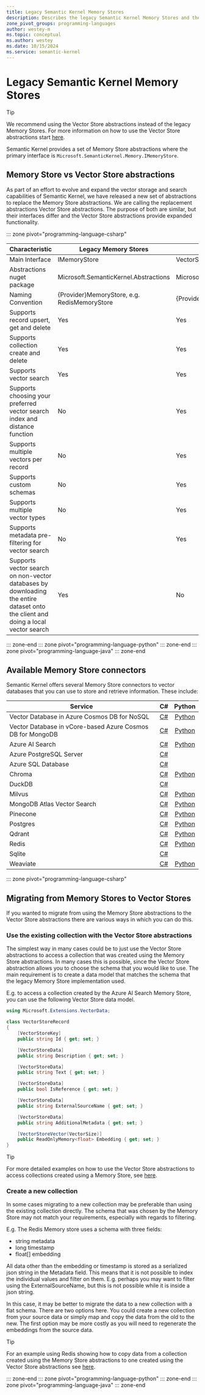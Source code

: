 ```yaml
---
title: Legacy Semantic Kernel Memory Stores
description: Describes the legacy Semantic Kernel Memory Stores and the benefits of moving to Vector Stores
zone_pivot_groups: programming-languages
author: westey-m
ms.topic: conceptual
ms.author: westey
ms.date: 10/15/2024
ms.service: semantic-kernel
---
```

# Legacy Semantic Kernel Memory Stores

> [!TIP]
> We recommend using the Vector Store abstractions instead of the legacy Memory Stores. For more information on how to use the Vector Store abstractions start [here](./index.md).

Semantic Kernel provides a set of Memory Store abstractions where the primary interface is `Microsoft.SemanticKernel.Memory.IMemoryStore`.

## Memory Store vs Vector Store abstractions

As part of an effort to evolve and expand the vector storage and search capabilities of Semantic Kernel, we have released a new set of abstractions to replace the Memory Store abstractions.
We are calling the replacement abstractions Vector Store abstractions.
The purpose of both are similar, but their interfaces differ and the Vector Store abstractions provide expanded functionality.

::: zone pivot="programming-language-csharp"

|Characteristic|Legacy Memory Stores|Vector Stores|
|-|-|-|
|Main Interface|IMemoryStore|VectorStore|
|Abstractions nuget package|Microsoft.SemanticKernel.Abstractions|Microsoft.Extensions.VectorData.Abstractions|
|Naming Convention|{Provider}MemoryStore, e.g. RedisMemoryStore|{Provider}VectorStore, e.g. RedisVectorStore|
|Supports record upsert, get and delete|Yes|Yes|
|Supports collection create and delete|Yes|Yes|
|Supports vector search|Yes|Yes|
|Supports choosing your preferred vector search index and distance function|No|Yes|
|Supports multiple vectors per record|No|Yes|
|Supports custom schemas|No|Yes|
|Supports multiple vector types|No|Yes|
|Supports metadata pre-filtering for vector search|No|Yes|
|Supports vector search on non-vector databases by downloading the entire dataset onto the client and doing a local vector search|Yes|No|

::: zone-end
::: zone pivot="programming-language-python"
::: zone-end
::: zone pivot="programming-language-java"
::: zone-end

## Available Memory Store connectors

Semantic Kernel offers several Memory Store connectors to vector databases that you can use to store and retrieve information. These include:

| Service                  | C# | Python |
|--------------------------|:----:|:------:|
| Vector Database in Azure Cosmos DB for NoSQL | [C#](https://github.com/microsoft/semantic-kernel/tree/main/dotnet/src/Connectors/Connectors.Memory.CosmosNoSql) | [Python](https://github.com/microsoft/semantic-kernel/tree/main/python/semantic_kernel/connectors/memory/azure_cosmosdb_no_sql) |
| Vector Database in vCore-based Azure Cosmos DB for MongoDB | [C#](https://github.com/microsoft/semantic-kernel/tree/main/dotnet/src/Connectors/Connectors.Memory.CosmosMongoDB) | [Python](https://github.com/microsoft/semantic-kernel/tree/main/python/semantic_kernel/connectors/memory/azure_cosmosdb) |
| Azure AI Search   | [C#](https://github.com/microsoft/semantic-kernel/tree/main/dotnet/src/Connectors/Connectors.Memory.AzureAISearch) | [Python](https://github.com/microsoft/semantic-kernel/tree/main/python/semantic_kernel/connectors/memory/azure_cognitive_search) |
| Azure PostgreSQL Server  | [C#](https://github.com/microsoft/semantic-kernel/tree/main/dotnet/src/Connectors/Connectors.Memory.Postgres) | |
| Azure SQL Database       | [C#](https://github.com/kbeaugrand/SemanticKernel.Connectors.Memory.SqlServer) | |
| Chroma                   | [C#](https://github.com/microsoft/semantic-kernel/tree/main/dotnet/src/Connectors/Connectors.Memory.Chroma) | [Python](https://github.com/microsoft/semantic-kernel/tree/main/python/semantic_kernel/connectors/memory/chroma) |
| DuckDB                   | [C#](https://github.com/microsoft/semantic-kernel/tree/main/dotnet/src/Connectors/Connectors.Memory.DuckDB) |  |
| Milvus                   | [C#](https://github.com/microsoft/semantic-kernel/tree/main/dotnet/src/Connectors/Connectors.Memory.Milvus) | [Python](https://github.com/microsoft/semantic-kernel/tree/main/python/semantic_kernel/connectors/memory/milvus) |
| MongoDB Atlas Vector Search | [C#](https://github.com/microsoft/semantic-kernel/tree/main/dotnet/src/Connectors/Connectors.Memory.MongoDB) | [Python](https://github.com/microsoft/semantic-kernel/tree/main/python/semantic_kernel/connectors/memory/mongodb_atlas) |
| Pinecone                 | [C#](https://github.com/microsoft/semantic-kernel/tree/main/dotnet/src/Connectors/Connectors.Memory.Pinecone) | [Python](https://github.com/microsoft/semantic-kernel/tree/main/python/semantic_kernel/connectors/memory/pinecone) |
| Postgres                 | [C#](https://github.com/microsoft/semantic-kernel/tree/main/dotnet/src/Connectors/Connectors.Memory.Postgres) | [Python](https://github.com/microsoft/semantic-kernel/tree/main/python/semantic_kernel/connectors/memory/postgres) |
| Qdrant                   | [C#](https://github.com/microsoft/semantic-kernel/tree/main/dotnet/src/Connectors/Connectors.Memory.Qdrant) | [Python](https://github.com/microsoft/semantic-kernel/tree/main/python/semantic_kernel/connectors/memory/qdrant) |
| Redis                    | [C#](https://github.com/microsoft/semantic-kernel/tree/main/dotnet/src/Connectors/Connectors.Memory.Redis) | [Python](https://github.com/microsoft/semantic-kernel/tree/main/python/semantic_kernel/connectors/memory/redis) |
| Sqlite                   | [C#](https://github.com/microsoft/semantic-kernel/tree/main/dotnet/src/Connectors/Connectors.Memory.Sqlite) |  |
| Weaviate                 | [C#](https://github.com/microsoft/semantic-kernel/tree/main/dotnet/src/Connectors/Connectors.Memory.Weaviate) | [Python](https://github.com/microsoft/semantic-kernel/tree/main/python/semantic_kernel/connectors/memory/weaviate) |

::: zone pivot="programming-language-csharp"

## Migrating from Memory Stores to Vector Stores

If you wanted to migrate from using the Memory Store abstractions to the Vector Store abstractions there are various ways in which you can do this.

### Use the existing collection with the Vector Store abstractions

The simplest way in many cases could be to just use the Vector Store abstractions to access a collection that was created using the Memory Store abstractions.
In many cases this is possible, since the Vector Store abstraction allows you to choose the schema that you would like to use.
The main requirement is to create a data model that matches the schema that the legacy Memory Store implementation used.

E.g. to access a collection created by the Azure AI Search Memory Store, you can use the following Vector Store data model.

```csharp
using Microsoft.Extensions.VectorData;

class VectorStoreRecord
{
    [VectorStoreKey]
    public string Id { get; set; }

    [VectorStoreData]
    public string Description { get; set; }

    [VectorStoreData]
    public string Text { get; set; }

    [VectorStoreData]
    public bool IsReference { get; set; }

    [VectorStoreData]
    public string ExternalSourceName { get; set; }

    [VectorStoreData]
    public string AdditionalMetadata { get; set; }

    [VectorStoreVector(VectorSize)]
    public ReadOnlyMemory<float> Embedding { get; set; }
}
```

> [!TIP]
> For more detailed examples on how to use the Vector Store abstractions to access collections created using a Memory Store, see [here](https://github.com/microsoft/semantic-kernel/blob/main/dotnet/samples/Concepts/Memory/VectorStore_ConsumeFromMemoryStore_Common.cs).

### Create a new collection

In some cases migrating to a new collection may be preferable than using the existing collection directly. The schema that was chosen by the Memory Store may not match your requirements, especially with regards to filtering.

E.g. The Redis Memory store uses a schema with three fields:

- string metadata
- long timestamp
- float[] embedding

All data other than the embedding or timestamp is stored as a serialized json string in the Metadata field. This means that it is not possible to index the individual values and filter on them.
E.g. perhaps you may want to filter using the ExternalSourceName, but this is not possible while it is inside a json string.

In this case, it may be better to migrate the data to a new collection with a flat schema.
There are two options here. You could create a new collection from your source data or simply map and copy the data from the old to the new.
The first option may be more costly as you will need to regenerate the embeddings from the source data.

> [!TIP]
> For an example using Redis showing how to copy data from a collection created using the Memory Store abstractions to one created using the Vector Store abstractions see [here](https://github.com/microsoft/semantic-kernel/blob/main/dotnet/samples/Concepts/Memory/VectorStore_MigrateFromMemoryStore_Redis.cs).

::: zone-end
::: zone pivot="programming-language-python"
::: zone-end
::: zone pivot="programming-language-java"
::: zone-end
